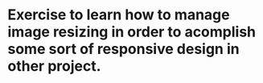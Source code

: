 # Exercise to learn how to manage image resizing in order to acomplish some sort of responsive design in other project.
